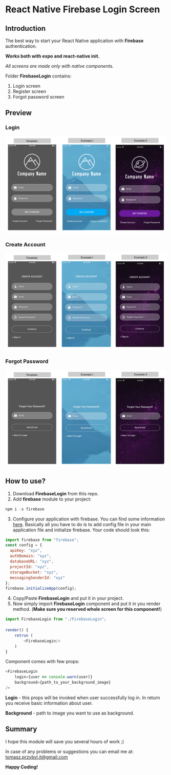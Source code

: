 ﻿
# React Native Firebase Login Screen

## Introduction
The best way to start your React Native application with **Firebase** authentication.

**Works both with expo and react-native init.**

*All screens are made only with native components.*

Folder **FirebaseLogin** contains:
1. Login screen
2. Register screen
3. Forgot password screen




## Preview

### Login 
![Preview](https://raw.githubusercontent.com/venits/react-native-router-flux/master/login.jpg)
### Create Account
![Preview](https://raw.githubusercontent.com/venits/react-native-router-flux/master/register.jpg)
### Forgot Password
![Preview](https://raw.githubusercontent.com/venits/react-native-router-flux/master/forgot.jpg)

## How to use?
1. Download **FirebaseLogin** from this repo. 
2. Add **firebase** module to your project:
```js
npm i -s firebase
```
3.  Configure your application with firebase. You can find some information [here](https://firebase.google.com/docs/web/setup).
Basically all you have to do is to add config file in your main application file and initialize firebase.
Your code should look this:
```js
import firebase from "firebase";    
const config = {  
  apiKey: "xyz",  
  authDomain: "xyz",  
  databaseURL: "xyz",  
  projectId: "xyz",  
  storageBucket: "xyz",  
  messagingSenderId: "xyz"  
};  
firebase.initializeApp(config);
```
4. Copy/Paste **FirebaseLogin** and put it in your project.
5.  Now simply import **FirebaseLogin** component and put it in you render method. (**Make sure you reserved whole screen for this component!**)
```js
import FirebaseLogin from "./FirebaseLogin";

render() {
	retrun (
		<FirebaseLogin/>
	)
}
```

Component comes with few props:
```js
<FirebaseLogin  
	login={user => console.warn(user)}  
	background={path_to_your_background_image}  
/>
```
**Login** - this props will be invoked when user successfully log in. In return you receive basic information about user.

**Background** - path to image you want to use as background.
## Summary 

I hope this module will save you several hours of work ;)

In case of any problems or suggestions you can email me at:
tomasz.przybyl.it@gmail.com

**Happy Coding!**
